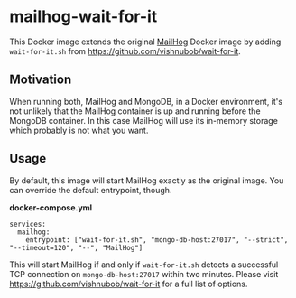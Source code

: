 # mailhog-wait-for-it

This Docker image extends the original [MailHog](https://github.com/mailhog/MailHog) Docker image by adding `wait-for-it.sh` from https://github.com/vishnubob/wait-for-it.

## Motivation

When running both, MailHog and MongoDB, in a Docker environment, it's not unlikely that the MailHog container is up and running before the MongoDB container. In this case MailHog will use its in-memory storage which probably is not what you want.

## Usage

By default, this image will start MailHog exactly as the original image. You can override the default entrypoint, though.

**docker-compose.yml**

```
services:
  mailhog:
    entrypoint: ["wait-for-it.sh", "mongo-db-host:27017", "--strict", "--timeout=120", "--", "MailHog"]
```

This will start MailHog if and only if `wait-for-it.sh` detects a successful TCP connection on `mongo-db-host:27017` within two minutes. Please visit https://github.com/vishnubob/wait-for-it for a full list of options.
